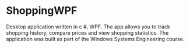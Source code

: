 ﻿# ShoppingWPF
Desktop application written in c #, WPF.
The app allows you to track shopping history, compare prices and view shopping statistics.
The application was built as part of the Windows Systems Engineering course.
